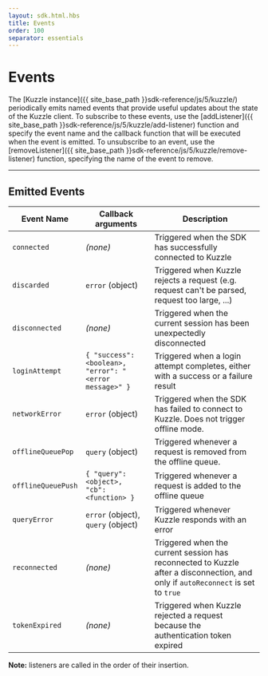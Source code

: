 ```yaml
---
layout: sdk.html.hbs
title: Events
order: 100
separator: essentials
---
```


# Events

The [Kuzzle instance]({{ site_base_path }}sdk-reference/js/5/kuzzle/) periodically emits named events that provide useful updates about the state of the Kuzzle client. To subscribe to these events, use the [addListener]({{ site_base_path }}sdk-reference/js/5/kuzzle/add-listener) function and specify the event name and the callback function that will be executed when the event is emitted. To unsubscribe to an event, use the [removeListener]({{ site_base_path }}sdk-reference/js/5/kuzzle/remove-listener) function, specifying the name of the event to remove.

---

## Emitted Events

| Event Name | Callback arguments | Description |
|------------|-------------|-------------|
| ``connected`` | _(none)_ | Triggered when the SDK has successfully connected to Kuzzle |
| ``discarded`` | `error` (object) | Triggered when Kuzzle rejects a request (e.g. request can't be parsed, request too large, ...) |
| ``disconnected`` | _(none)_ |  Triggered when the current session has been unexpectedly disconnected |
| ``loginAttempt`` | `{ "success": <boolean>, "error": "<error message>" }` |  Triggered when a login attempt completes, either with a success or a failure result |
| ``networkError`` | `error` (object) | Triggered when the SDK has failed to connect to Kuzzle. Does not trigger offline mode. |
| ``offlineQueuePop`` | `query` (object) | Triggered whenever a request is removed from the offline queue. |
| ``offlineQueuePush`` | `{ "query": <object>, "cb": <function> }` | Triggered whenever a request is added to the offline queue |
| ``queryError`` | `error` (object), `query` (object) | Triggered whenever Kuzzle responds with an error |
| ``reconnected`` | _(none)_ |  Triggered when the current session has reconnected to Kuzzle after a disconnection, and only if ``autoReconnect`` is set to ``true`` |
| ``tokenExpired`` | _(none)_ |  Triggered when Kuzzle rejected a request because the authentication token expired |

**Note:** listeners are called in the order of their insertion.
